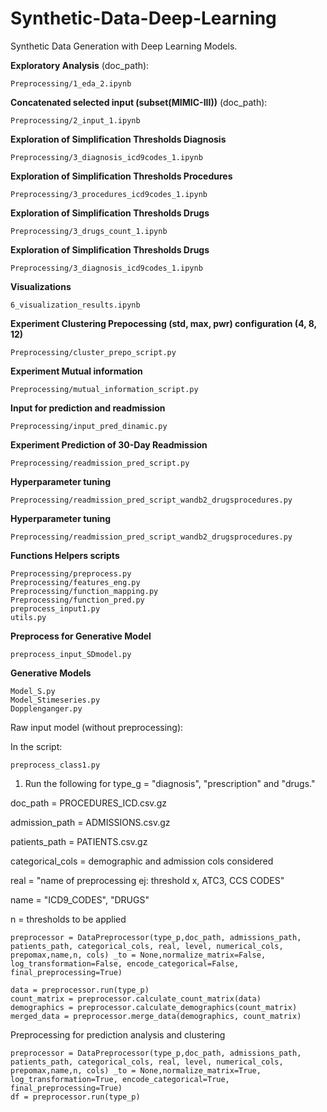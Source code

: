 # Synthetic-Data-Deep-Learning
Synthetic Data Generation with Deep Learning Models.

**Exploratory Analysis** (doc_path):


```
Preprocessing/1_eda_2.ipynb
```

**Concatenated selected input (subset(MIMIC-III))** (doc_path):


```
Preprocessing/2_input_1.ipynb

```


**Exploration of Simplification Thresholds Diagnosis** 

```
Preprocessing/3_diagnosis_icd9codes_1.ipynb

```


**Exploration of Simplification Thresholds Procedures** 

```
Preprocessing/3_procedures_icd9codes_1.ipynb

```

**Exploration of Simplification Thresholds Drugs** 

```
Preprocessing/3_drugs_count_1.ipynb

```

**Exploration of Simplification Thresholds Drugs** 

```
Preprocessing/3_diagnosis_icd9codes_1.ipynb

```

**Visualizations** 

```
6_visualization_results.ipynb

```

**Experiment Clustering Prepocessing (std, max, pwr) configuration (4, 8, 12)** 

```
Preprocessing/cluster_prepo_script.py

```

**Experiment Mutual information** 

```
Preprocessing/mutual_information_script.py

```



**Input for prediction and readmission** 

```
Preprocessing/input_pred_dinamic.py
```


**Experiment Prediction of 30-Day Readmission** 

```
Preprocessing/readmission_pred_script.py

```

**Hyperparameter tuning** 

```
Preprocessing/readmission_pred_script_wandb2_drugsprocedures.py

```

**Hyperparameter tuning** 

```
Preprocessing/readmission_pred_script_wandb2_drugsprocedures.py

```

**Functions Helpers scripts** 

```
Preprocessing/preprocess.py
Preprocessing/features_eng.py
Preprocessing/function_mapping.py
Preprocessing/function_pred.py
preprocess_input1.py
utils.py
```



**Preprocess for Generative Model** 

```
preprocess_input_SDmodel.py

```


**Generative Models** 

```
Model_S.py
Model_Stimeseries.py
Dopplenganger.py

```



Raw input model (without preprocessing):

In the script: 

```
preprocess_class1.py
```


1. Run the following for type_g =  "diagnosis", "prescription" and "drugs."

doc_path = PROCEDURES_ICD.csv.gz

admission_path = ADMISSIONS.csv.gz

patients_path = PATIENTS.csv.gz

categorical_cols = demographic and admission cols considered

real = "name of preprocessing ej: threshold x, ATC3, CCS CODES"

name = "ICD9_CODES", "DRUGS"

n = thresholds to be applied



```
preprocessor = DataPreprocessor(type_p,doc_path, admissions_path, patients_path, categorical_cols, real, level, numerical_cols, prepomax,name,n, cols) _to = None,normalize_matrix=False, log_transformation=False, encode_categorical=False, final_preprocessing=True)

data = preprocessor.run(type_p)
count_matrix = preprocessor.calculate_count_matrix(data)
demographics = preprocessor.calculate_demographics(count_matrix)
merged_data = preprocessor.merge_data(demographics, count_matrix)

```

Preprocessing for prediction analysis and clustering

```
preprocessor = DataPreprocessor(type_p,doc_path, admissions_path, patients_path, categorical_cols, real, level, numerical_cols, prepomax,name,n, cols) _to = None,normalize_matrix=True, log_transformation=True, encode_categorical=True, final_preprocessing=True)
df = preprocessor.run(type_p)
```